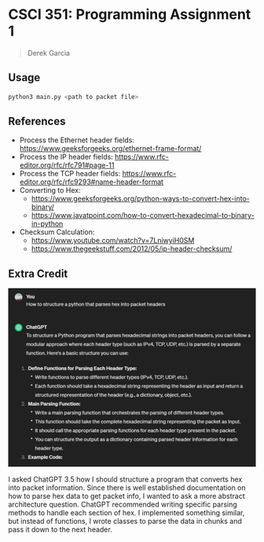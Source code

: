 # CSCI 351: Programming Assignment 1

> Derek Garcia

## Usage

```bash
python3 main.py <path to packet file>
```

## References

- Process the Ethernet header fields: https://www.geeksforgeeks.org/ethernet-frame-format/
- Process the IP header fields: https://www.rfc-editor.org/rfc/rfc791#page-11
- Process the TCP header fields: https://www.rfc-editor.org/rfc/rfc9293#name-header-format
- Converting to Hex:
    - https://www.geeksforgeeks.org/python-ways-to-convert-hex-into-binary/
    - https://www.javatpoint.com/how-to-convert-hexadecimal-to-binary-in-python
- Checksum Calculation:
    - https://www.youtube.com/watch?v=7LniwyiH0SM
    - https://www.thegeekstuff.com/2012/05/ip-header-checksum/

## Extra Credit

<img src="gpt-question.png" alt="gpt-question">

I asked ChatGPT 3.5 how I should structure a program that converts hex into packet information. Since there is well
established documentation on how to parse hex data to get packet info, I wanted to ask a more abstract architecture
question. ChatGPT recommended writing specific parsing methods to handle each section of hex. I implemented something
similar, but instead of functions, I wrote classes to parse the data in chunks and pass it down to the next header.